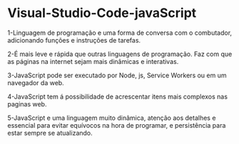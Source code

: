 # Visual-Studio-Code-javaScript
1-Linguagem de programação e uma forma de conversa com o combutador, adicionando funções e instruções de tarefas. 

2-É mais leve e rápida que outras linguagens de programação. Faz com que as páginas na internet sejam mais dinâmicas e interativas.

3-JavaScript pode ser executado por Node, js, Service Workers ou em um navegador da web.

4-JavaScript tem á possibilidade de acrescentar itens mais complexos nas paginas web.

5-JavaScript e uma linguagem muito dinâmica, atenção aos detalhes e essencial para evitar equívocos na hora de programar, e persistência para estar sempre se atualizando.
